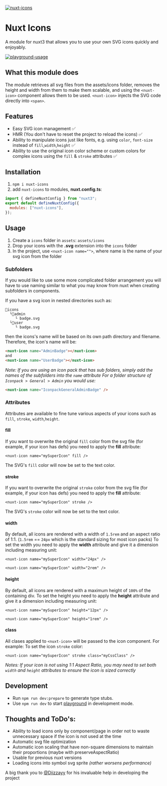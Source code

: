 [![nuxt-icons](https://i.imgur.com/SR1XufB.png "nuxt-icons banner")](https://github.com/gitFoxCode/nuxt-icons)

# Nuxt Icons

A module for nuxt3 that allows you to use your own SVG icons quickly and enjoyably.

[![playground-usage](https://i.imgur.com/SMXXpVu.png "example of using icons in project")](https://github.com/gitFoxCode/nuxt-icons)

## What this module does

The module retrieves all svg files from the assets/icons folder, removes the height and width from them to make them scalable, and using the `<nuxt-icon>` component allows them to be used. `<nuxt-icon>` injects the SVG code directly into `<span>`.

## Features

- Easy SVG icon management ✅
- HMR (You don't have to reset the project to reload the icons) ✅
- Ability to manipulate icons just like fonts, e.g. using `color`, `font-size` instead of `fill`,`width`,`height` ✅
- Ability to use the original icon color scheme or custom colors for complex icons using the `fill` & `stroke` attributes ✅

## Installation

1. `npm i nuxt-icons`
2. add `nuxt-icons` to modules, **nuxt.config.ts**:

```javascript
import { defineNuxtConfig } from "nuxt3";
export default defineNuxtConfig({
  modules: ["nuxt-icons"],
});
```

## Usage

1. Create a `icons` folder in `assets`: `assets/icons`
2. Drop your icons with the **.svg** extension into the `icons` folder
3. In the project, use `<nuxt-icon name="">`, where name is the name of your svg icon from the folder

### Subfolders

If you would like to use some more complicated folder arrangement you will have to use naming similar to what you may know from nuxt when creating subfolders in components.

If you have a svg icon in nested directories such as:

```
📁icons
  └📁admin
  ⠀⠀└ badge.svg
  └📁user
  ⠀⠀└ badge.svg
```

then the icons's name will be based on its own path directory and filename. Therefore, the icon's name will be:

```html
<nuxt-icon name="AdminBadge"></nuxt-icon>
and
<nuxt-icon name="UserBadge"></nuxt-icon>
```

_Note: If you are using an icon pack that has sub folders, simply add the names of the subfolders into the `name` attribute_
_For a folder structure of `Iconpack > General > Admin` you would use:_

```html
<nuxt-icon name="IconpackGeneralAdminBadge" />
```

### Attributes

Attributes are available to fine tune various aspects of your icons such as `fill`, `stroke`, `width`,`height`.

#### fill

If you want to overwrite the original `fill` color from the svg file (for example, if your icon has defs) you need to apply the **fill** attribute:

`<nuxt-icon name="mySuperIcon" fill />`

The SVG's `fill` color will now be set to the text color.

#### stroke

If you want to overwrite the original `stroke` color from the svg file (for example, if your icon has defs) you need to apply the **fill** attribute:

`<nuxt-icon name="mySuperIcon" stroke />`

The SVG's `stroke` color will now be set to the text color.

#### width

By default, all icons are rendered with a width of `1.5rem` and an aspect ratio of 1:1. (`1.5rem` == `24px` which is the standard sizing for most icon packs)
To set the width you need to apply the **width** attribute and give it a dimension including measuring unit:

`<nuxt-icon name="mySuperIcon" width="24px" />`

`<nuxt-icon name="mySuperIcon" width="2rem" />`

#### height

By default, all icons are rendered with a maximum height of `100%` of the containing div.
To set the height you need to apply the **height** attribute and give it a dimension including measuring unit:

`<nuxt-icon name="mySuperIcon" height="12px" />`

`<nuxt-icon name="mySuperIcon" height="1rem" />`

#### class

All clases applied to `<nuxt-icon>` will be passed to the icon component.
For example: To set the icon `stroke` color:

`<nuxt-icon name="mySuperIcon" stroke class="myCssClass" />`

_Notes: If your icon is not using 1:1 Aspect Ratio, you may need to set both `width` and `height` attributes to ensure the icon is sized correctly_

## Development

- Run `npm run dev:prepare` to generate type stubs.
- Use `npm run dev` to start [playground](./playground) in development mode.

## Thoughts and ToDo's:

- Ability to load icons only by component/page in order not to waste unnecessary space if the icon is not used at the time
- Automatic svg file optimization
- Automatic icon scaling that have non-square dimensions to maintain their proportions (maybe with preserveAspectRatio)
- Usable for previous nuxt versions
- Loading icons into symbol svg sprite _(rather worsens performance)_

A big thank you to [@Diizzayy](https://github.com/Diizzayy) for his invaluable help in developing the project
